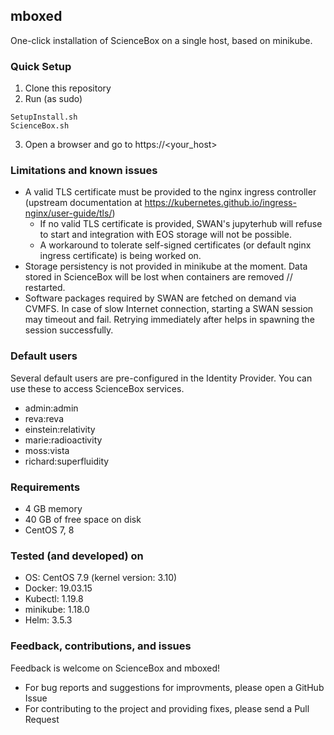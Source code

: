 ## mboxed

One-click installation of ScienceBox on a single host, based on minikube.


### Quick Setup
1. Clone this repository
2. Run (as sudo)
  ```
  SetupInstall.sh
  ScienceBox.sh
  ```
3. Open a browser and go to https://<your_host>


### Limitations and known issues
- A valid TLS certificate must be provided to the nginx ingress controller (upstream documentation at https://kubernetes.github.io/ingress-nginx/user-guide/tls/)
  - If no valid TLS certificate is provided, SWAN's jupyterhub will refuse to start and integration with EOS storage will not be possible.
  - A workaround to tolerate self-signed certificates (or default nginx ingress certificate) is being worked on.
- Storage persistency is not provided in minikube at the moment. Data stored in ScienceBox will be lost when containers are removed // restarted.
- Software packages required by SWAN are fetched on demand via CVMFS. In case of slow Internet connection, starting a SWAN session may timeout and fail. Retrying immediately after helps in spawning the session successfully.


### Default users
Several default users are pre-configured in the Identity Provider. You can use these to access ScienceBox services.
- admin:admin
- reva:reva
- einstein:relativity
- marie:radioactivity
- moss:vista
- richard:superfluidity


### Requirements
- 4 GB memory
- 40 GB of free space on disk
- CentOS 7, 8


### Tested (and developed) on
- OS: CentOS 7.9 (kernel version: 3.10)
- Docker: 19.03.15
- Kubectl: 1.19.8
- minikube: 1.18.0
- Helm: 3.5.3


### Feedback, contributions, and issues
Feedback is welcome on ScienceBox and mboxed!
- For bug reports and suggestions for improvments, please open a GitHub Issue
- For contributing to the project and providing fixes, please send a Pull Request
